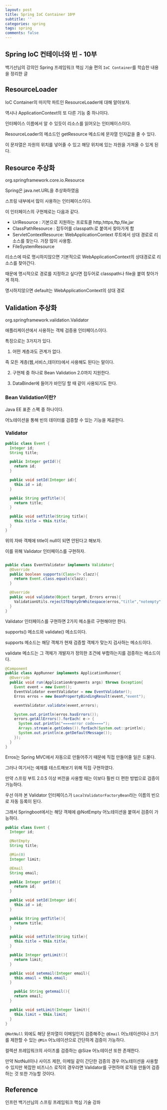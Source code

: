 ```yaml
---
layout: post
title: Spring IoC Container 10부
subtitle: ''
categories: spring
tags: spring
comments: false
---
```


## Spring IoC 컨테이너와 빈 - 10부

백기선님의 강의인 Spring 프레임워크 핵심 기술 편의 `IoC Container`를 학습한 내용을 정리한 글

## ResourceLoader

IoC Container의 마지막 파트인 ResourceLoader에 대해 알아보자.

역시나 ApplicationContext의 또 다른 기능 중 하나이다.

인터페이스 이름에서 알 수 있듯이 리소스를 읽어오는 인터페이스이다.

ResourceLoader의 메소드인 getResource 메소드에 문자열 인자값을 줄 수 있다.

이 문자열은 자원의 위치를 넣어줄 수 있고 해당 위치에 있는 자원을 가져올 수 있게 된다.

## Resource 추상화

org.springframework.core.io.Resource

Spring은 java.net.URL을 추상화하였음

스프링 내부에서 많이 사용하는 인터페이스이다.

이 인터페이스의 구현체로는 다음과 같다.

- UrlResource : 기본으로 지원하는 프로토콜 http,https,ftp,file,jar
- ClassPathResource : 접두어를 classpath:로 붙여서 찾아가게 함
- ServletContextResource: WebApplicationContext 루트에서 상대 경로로 리소스를 찾는다. 가장 많이 사용함.
- FileSystemResource

리소스에 따로 명시하지않으면 기본적으로 WebApplicationContext의 상대경로로 리소스를 찾아간다.

때문에 명시적으로 경로를 지정하고 싶다면 접두어로 classpath나 file을 붙여 찾아가게 하자.

명시하지않으면 default는 WebApplicationContext의 상대 경로

## Validation 추상화

org.springframework.validation.Validator

애플리케이션에서 사용하는 객체 검증용 인터페이스이다.

특징으로는 3가지가 있다.

1. 어떤 계층과도 관계가 없다.

즉 모든 계층(웹,서비스,데이터)에서 사용해도 된다는 말이다.

2. 구현체 중 하나로 Bean Validation 2.0까지 지원한다.

3. DataBinder에 들어가 바인딩 할 때 같이 사용되기도 한다.

### Bean Validation이란?

Java EE 표준 스펙 중 하나이다.

어노테이션을 통해 빈의 데이터를 검증할 수 있는 기능을 제공한다.

### Validator

```java
public class Event {
  Integer id;
  String title;

  public Integer getId(){
    return id;
  }

  public void setId(Integer id){
    this.id = id;
  }

  public String getTitle(){
    return title;
  }

  public void setTitle(String title){
    this.title = this.title;
  }
}
```

위의 자바 객체에 title이 null이 되면 안된다고 해보자.

이를 위해 Validator 인터페이스를 구현하자.

```java

public class EventValidator implements Validator{
  @Override
  public boolean supports(Class<?> clazz){
    return Event.class.equals(clazz);
  }

  @Override
  public void validate(Object target, Errors erros){
    ValidationUtils.rejectIfEmptyOrWhitespace(erros,"title","notempty","Empty title is not allowed.");
  }
}

```

Validator 인터페이스를 구현하면 2가지 메소들르 구현해야만 한다.

supports() 메소드와 validate() 메소드이다.

supports 메소드는 해당 객체가 현재 검증할 객체가 맞는지 검사하는 메소드이다.

validate 메소드는 그 객체가 개발자가 정의한 조건에 부합하는지를 검증하는 메소드이다.

```java
@Component
public class AppRunner implements ApplicationRunner{
  @Override
  public void run(ApplicationArguments args) throws Exception{
    Event event = new Event();
    EventValidator eventValidator = new EventValidator();
    Erros erros = new BeanPropertyBindingResult(event,"event");

    eventValidator.validate(event,errors);

    System.out.println(erros.hasErrors());
    errors.getAllErrors().forEach( e-> {
      System.out.println("====error code====");
      Arrays.stream(e.getCodes()).forEach(System.out::println);
      System.out.println(e.getDefaultMessage());
    });
  }
}
```

Erros는 Spring MVC에서 자동으로 만들어주기 때문에 직접 만들어줄 일은 드물다.

그러나 여기서는 예제를 테스트해보기 위해 직접 구현하였다.

만약 스프링 부트 2.0.5 이상 버전을 사용할 때는 이보다 훨씬 더 편한 방법으로 검증이 가능하다.

우선 아까 본 Validator 인터페이스가 `LocalValidatorFactoryBean`라는 이름의 빈으로 자동 등록이 된다.

그래서 Springboot에서는 해당 객체에 @NotEmpty 어노테이션을 붙여서 검증이 가능하다.

```java
public class Event {
  Integer id;

  @NotEmpty
  String title;

  @Min(0)
  Integer limit;

  @Email
  String email;

  public Integer getId(){
    return id;
  }

  public void setId(Integer id){
    this.id = id;
  }

  public String getTitle(){
    return title;
  }

  public void setTitle(String title){
    this.title = this.title;
  }

  public Integer getLimit(){
    return limit;
  }

  public void setemail(Integer email){
    this.email = this.email;
  }

    public String getemail(){
    return email;
  }

  public void setLimit(Integer limit){
    this.limit = this.limit;
  }
}
```

`@NotNull` 외에도 해당 문자열이 이메일인지 검증해주는 `@Email` 어노테이션이나 크기를 제한할 수 있는 `@Min` 어노테이션으로 간단하게 검증이 가능하다.

컬렉션 프레임워크의 사이즈를 검증하는 @Size 어노테이션 또한 존재한다.

만약 NotNull이나 사이즈 제한, 이메일 같이 간단한 검증의 경우 어노테이션을 사용할 수 있지만 복잡한 비즈니스 로직의 경우라면 Validator를 구현하여 로직을 만들어 검증하는 것 또한 가능할 것이다.

## Reference

인프런 백기선님의 스프링 프레임워크 핵심 기술 강좌
